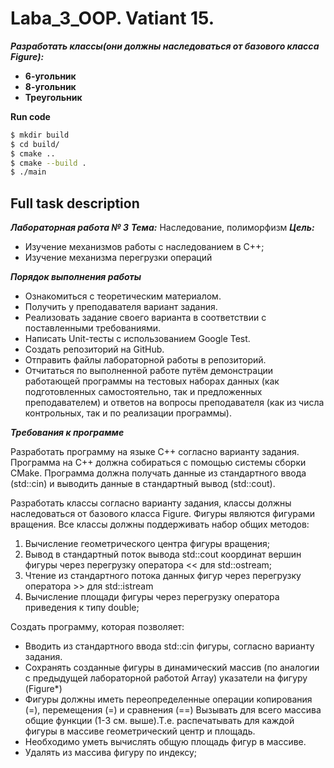 # Laba_3_OOP. Vatiant 15.

***Разработать классы(они должны наследоваться от базового класса Figure):***
- **6-угольник**
- **8-угольник**
- **Треугольник**

**Run code**

```bash
$ mkdir build
$ cd build/
$ cmake ..
$ cmake --build .
$ ./main
```

## Full task description
***Лабораторная работа № 3*** 
***Тема:*** Наследование, полиморфизм 
***Цель:*** 

- Изучение механизмов работы с наследованием в С++;
- Изучение механизма перегрузки операций

***Порядок выполнения работы***

* Ознакомиться с теоретическим материалом.
* Получить у преподавателя вариант задания.
* Реализовать задание своего варианта в соответствии с поставленными требованиями.
* Написать Unit-тесты с использованием Google Test.
* Создать репозиторий на GitHub.
* Отправить файлы лабораторной работы в репозиторий.
* Отчитаться по выполненной работе путём демонстрации работающей программы на
тестовых наборах данных (как подготовленных самостоятельно, так и предложенных
преподавателем) и ответов на вопросы преподавателя (как из числа контрольных, так и
по реализации программы).

***Требования к программе*** 

Разработать программу на языке C++ согласно варианту задания. Программа на C++ должна
собираться с помощью системы сборки CMake. Программа должна получать данные из
стандартного ввода (std::cin) и выводить данные в стандартный вывод (std::cout).

Разработать классы согласно варианту задания, классы должны наследоваться от базового
класса Figure. Фигуры являются фигурами вращения.
Все классы должны поддерживать набор общих методов:
1. Вычисление геометрического центра фигуры вращения;
2. Вывод в стандартный поток вывода std::cout координат вершин фигуры через
перегрузку оператора << для std::ostream;
3. Чтение из стандартного потока данных фигур через перегрузку оператора >> для
std::istream
4. Вычисление площади фигуры через перегрузку оператора приведения к типу double;

Создать программу, которая позволяет:
* Вводить из стандартного ввода std::cin фигуры, согласно варианту задания.
* Сохранять созданные фигуры в динамический массив (по аналогии с предыдущей
лабораторной работой Array) указатели на фигуру (Figure*)
* Фигуры должны иметь переопределенные операции копирования (=), перемещения (=) и
сравнения (==) Вызывать для всего массива общие функции (1-3 см. выше).Т.е. распечатывать для
каждой фигуры в массиве геометрический центр и площадь.
* Необходимо уметь вычислять общую площадь фигур в массиве.
* Удалять из массива фигуру по индексу;